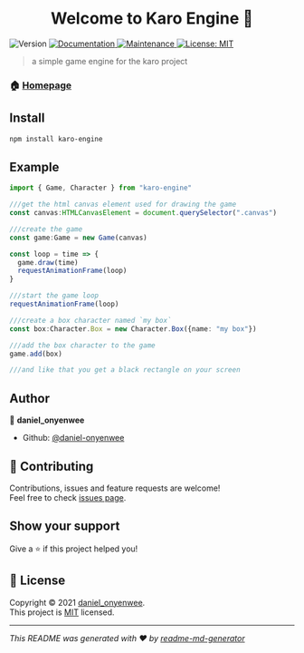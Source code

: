 <h1 align="center">Welcome to Karo Engine 👋</h1>
<p>
  <img alt="Version" src="https://img.shields.io/badge/version-0.0.1--beta-blue.svg?cacheSeconds=2592000" />
  <a href="https://github.com/daniel-onyenwee/karo-engine#readme" target="_blank">
    <img alt="Documentation" src="https://img.shields.io/badge/documentation-yes-brightgreen.svg" />
  </a>
  <a href="https://github.com/daniel-onyenwee/karo-engine/graphs/commit-activity" target="_blank">
    <img alt="Maintenance" src="https://img.shields.io/badge/Maintained%3F-yes-green.svg" />
  </a>
  <a href="https://github.com/daniel-onyenwee/karo-engine/blob/master/LICENSE" target="_blank">
    <img alt="License: MIT" src="https://img.shields.io/github/license/daniel-onyenwee/Karo Engine" />
  </a>
</p>

> a simple game engine for the karo project

### 🏠 [Homepage](https://github.com/daniel-onyenwee/karo-engine.git#readme)

## Install

```sh
npm install karo-engine
```

## Example

```typescript
import { Game, Character } from "karo-engine"

///get the html canvas element used for drawing the game
const canvas:HTMLCanvasElement = document.querySelector(".canvas")

///create the game
const game:Game = new Game(canvas)

const loop = time => {
  game.draw(time)
  requestAnimationFrame(loop)
}

///start the game loop
requestAnimationFrame(loop)

///create a box character named `my box`
const box:Character.Box = new Character.Box({name: "my box"})

///add the box character to the game
game.add(box)

///and like that you get a black rectangle on your screen
```

## Author

👤 **daniel_onyenwee**

* Github: [@daniel-onyenwee](https://github.com/daniel-onyenwee)

## 🤝 Contributing

Contributions, issues and feature requests are welcome!<br />Feel free to check [issues page](https://github.com/daniel-onyenwee/karo-engine/issues).

## Show your support

Give a ⭐️ if this project helped you!

## 📝 License

Copyright © 2021 [daniel_onyenwee](https://github.com/daniel-onyenwee).<br />
This project is [MIT](https://github.com/daniel-onyenwee/karo-engine/blob/master/LICENSE) licensed.

***
_This README was generated with ❤️ by [readme-md-generator](https://github.com/kefranabg/readme-md-generator)_